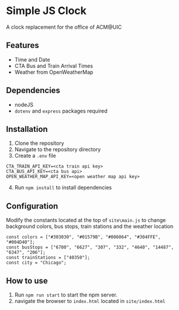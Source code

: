 # Simple JS Clock

A clock replacement for the office of ACM@UIC

## Features

* Time and Date
* CTA Bus and Train Arrival Times
* Weather from OpenWeatherMap

## Dependencies

* nodeJS
* `dotenv` and `express` packages required

## Installation

1. Clone the repository
2. Navigate to the repository directory
3. Create a `.env` file 
```
CTA_TRAIN_API_KEY=<cta train api key>
CTA_BUS_API_KEY=<cta bus api>
OPEN_WEATHER_MAP_API_KEY=<open weather map api key>
```
4. Run `npm install` to install dependencies

## Configuration
Modify the constants located at the top of `site\main.js` to change background colors, bus stops, train stations and the weather location
```
const colors = ["#303030", "#01579B", "#006064", "#304FFE", "#004D40"];
const busStops = ["6700", "6627", "307", "332", "4640", "14487", "6347", "206"];
const trainStations = ["40350"];
const city = "Chicago";
```

## How to use

1. Run `npm run start` to start the npm server.
2. navigate the browser to `index.html` located in `site/index.html`